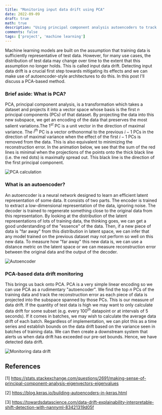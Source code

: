 ```yaml
---
title: "Monitoring input data drift using PCA"
date: 2022-09-09
draft: true
math: true
description: "Using principal component analysis autoencoders to track changes in input data distribution"
comments: false
tags: ['project', 'machine learning']
---
```


Machine learning models are built on the assumption that training data is sufficiently representative of test data. However, for many use cases, the distribution of test data may change over time to the extent that this assumption no longer holds. This is called input data drift. Detecting input data drift is a crucial first step towards mitigating its effects and we can make use of autoencoder-style architectures to do this. In this post I'll discuss a PCA-based method.

### Brief aside: What is PCA?
PCA, principal component analysis, is a transformation which takes a dataset and projects it into a vector space whose basis is the first $n$ principal components (PCs) of that dataset. By projecting the data into this new subspace, we get an encoding of the data that preserves the most salient variations.The $1^{st}$ PC is a unit vector in the direction of maximal variance. The $i^{th}$ PC is a vector orthonormal to the previous $i-1$ PCs in the direction of maximal variance when the effect of the first $i-1$ PCs is removed from the data. This is also equivalent to minimizing the reconstruction error. In the animation below, we see that the sum of the red lines is minimal when the projections of the points onto the thick black line (i.e. the red dots) is maximally spread out. This black line is the direction of the first principal component.

![PCA calculation](/img/data-drift/pca.gif "Visualisation of first principal component calculation[1]")

### What is an autoencoder?
An autoencoder is a neural network designed to learn an efficient latent representation of some data. It consists of two parts. The encoder is trained to extract a low-dimensional representation of the data, ignoring noise. The decoder is trained to regenerate something close to the original data from this representation. By looking at the distribution of the latent representations of lots of training data, the thinking goes, we can get a good understanding of the "essence" of the data. Then, if a new piece of data is "far away" from this distribution in latent space, we can infer that any model trained on the previous dataset may not perform so well on this new data. To measure how "far away" this new data is, we can use a distance metric on the latent space or we can measure reconstruction error between the original data and the output of the decoder.

![Autoencoder](/img/data-drift/autoencoder.jpg "Autoencoder architecture[2]")

### PCA-based data drift monitoring
This brings us back onto PCA. PCA is a very simple linear encoding so we can use PCA as a rudimentary "autoencoder". We find the top $n$ PCs of the training data and track the reconstruction error as each piece of data is projected into the subspace spanned by those PCs. This is our measure of data drift. If the quantity of test data is high we may want to only calculate data drift for some subset (e.g. every $100^{th}$ datapoint or at intervals of 5 seconds). If it comes in batches, we may wish to calculate the average data drift of each batch. Regardless of implementation, we can plot this as a time series and establish bounds on the data drift based on the variance seen in batches of training data. We can then create a downstream system that alerts us when data drift has exceeded our pre-set bounds. Hence, we have detected data drift.

![Monitoring data drift](/img/data-drift/monitoring.png "Monitoring data drift[3]")

## References

[1] https://stats.stackexchange.com/questions/2691/making-sense-of-principal-component-analysis-eigenvectors-eigenvalues

[2] https://blog.keras.io/building-autoencoders-in-keras.html

[3] https://towardsdatascience.com/data-drift-explainability-interpretable-shift-detection-with-nannyml-83421319d05f

